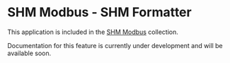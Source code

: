 # SHM Modbus - SHM Formatter

This application is included in the [SHM Modbus](../../index.md) collection.

Documentation for this feature is currently under development and will be available soon.
